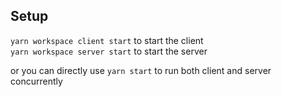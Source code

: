 ## Setup

`yarn workspace client start` to start the client <br>
`yarn workspace server start` to start the server

or you can directly use `yarn start` to run both client and server concurrently